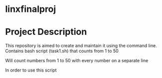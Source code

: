 # linxfinalproj

# Project Description
This repository is aimed to create and maintain it using the command line.
Contains bash script (task1.sh) that counts from 1 to 50 

Will count numbers from 1 to 50 with every number on a separate line

In order to use this script
